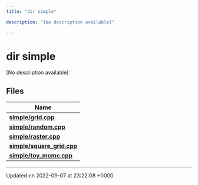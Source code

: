 ```yaml
---
title: "dir simple"

description: "[No description available]"

---
```


# dir simple

[No description available]

## Files

| Name           |
| -------------- |
| **[simple/grid.cpp](/documentation/code/files/grid_8cpp/#file-gridcpp)**  |
| **[simple/random.cpp](/documentation/code/files/random_8cpp/#file-randomcpp)**  |
| **[simple/raster.cpp](/documentation/code/files/raster_8cpp/#file-rastercpp)**  |
| **[simple/square_grid.cpp](/documentation/code/files/square__grid_8cpp/#file-square-gridcpp)**  |
| **[simple/toy_mcmc.cpp](/documentation/code/files/toy__mcmc_8cpp/#file-toy-mcmccpp)**  |






-------------------------------

Updated on 2022-09-07 at 23:22:08 +0000
